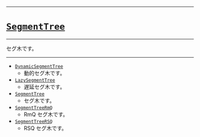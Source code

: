 _____

# [`SegmentTree`](https://github.com/titanium-22/Library_py/tree/main/DataStructures/SegmentTree)

_____

セグ木です。

_____

- [`DynamicSegmentTree`](DynamicSegmentTree.md)
  - 動的セグ木です。
- [`LazySegmentTree`](LazySegmentTree.md)
  - 遅延セグ木です。
- [`SegmentTree`](SegmentTree_.md)
  - セグ木です。
- [`SegmentTreeRmQ`](SegmentTreeRmQ.md)
  - RmQ セグ木です。
- [`SegmentTreeRSQ`](SegmentTreeRSQ.md)
  - RSQ セグ木です。

